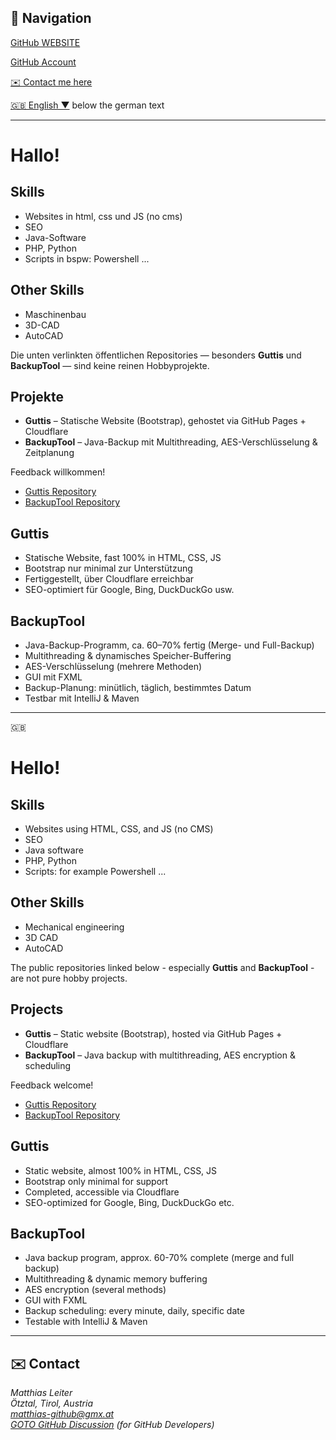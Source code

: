 ## 🚀 Navigation

[GitHub WEBSITE](https://123matthias.github.io/123Matthias/)

[GitHub Account](https://github.com/123Matthias)

[✉️ Contact me here](#contact)

[🇬🇧 English ▼](#english) below the german text

---

# Hallo!

## Skills
- Websites in html, css und JS (no cms)
- SEO
- Java-Software
- PHP, Python
- Scripts in bspw: Powershell ...


## Other Skills
- Maschinenbau
- 3D-CAD
- AutoCAD

Die unten verlinkten öffentlichen Repositories — besonders **Guttis** und **BackupTool** — sind keine reinen Hobbyprojekte.

## Projekte

- **Guttis** – Statische Website (Bootstrap), gehostet via GitHub Pages + Cloudflare  
- **BackupTool** – Java-Backup mit Multithreading, AES-Verschlüsselung & Zeitplanung

Feedback willkommen!

- [Guttis Repository](https://github.com/123Matthias/Guttis)  
- [BackupTool Repository](https://github.com/123Matthias/BackupTool)
  
## Guttis  
- Statische Website, fast 100% in HTML, CSS, JS  
- Bootstrap nur minimal zur Unterstützung  
- Fertiggestellt, über Cloudflare erreichbar  
- SEO-optimiert für Google, Bing, DuckDuckGo usw.

## BackupTool  
- Java-Backup-Programm, ca. 60–70% fertig (Merge- und Full-Backup)  
- Multithreading & dynamisches Speicher-Buffering  
- AES-Verschlüsselung (mehrere Methoden)  
- GUI mit FXML  
- Backup-Planung: minütlich, täglich, bestimmtes Datum  
- Testbar mit IntelliJ & Maven

---
 <a id="english">🇬🇧</a>

# Hello!

## Skills
- Websites using HTML, CSS, and JS (no CMS)
- SEO
- Java software
- PHP, Python
- Scripts: for example Powershell ...

## Other Skills
- Mechanical engineering
- 3D CAD
- AutoCAD


The public repositories linked below - especially **Guttis** and **BackupTool** - are not pure hobby projects.

## Projects

- **Guttis** – Static website (Bootstrap), hosted via GitHub Pages + Cloudflare  
- **BackupTool** – Java backup with multithreading, AES encryption & scheduling

Feedback welcome!

- [Guttis Repository](https://github.com/123Matthias/Guttis)  
- [BackupTool Repository](https://github.com/123Matthias/BackupTool)

## Guttis  
- Static website, almost 100% in HTML, CSS, JS  
- Bootstrap only minimal for support  
- Completed, accessible via Cloudflare  
- SEO-optimized for Google, Bing, DuckDuckGo etc.

## BackupTool  
- Java backup program, approx. 60-70% complete (merge and full backup)  
- Multithreading & dynamic memory buffering  
- AES encryption (several methods)  
- GUI with FXML  
- Backup scheduling: every minute, daily, specific date  
- Testable with IntelliJ & Maven

---

<h2 id="contact">✉️ Contact</h2>
<address class="address">
  Matthias Leiter<br>
  Ötztal, Tirol, Austria<br>
  <a href="mailto:matthias-github@gmx.at">matthias-github@gmx.at</a><br>
  <a href="https://github.com/123Matthias/123Matthias/discussions/1" target="_blank" rel="noopener">GOTO GitHub Discussion</a> (for GitHub Developers)
</address>


